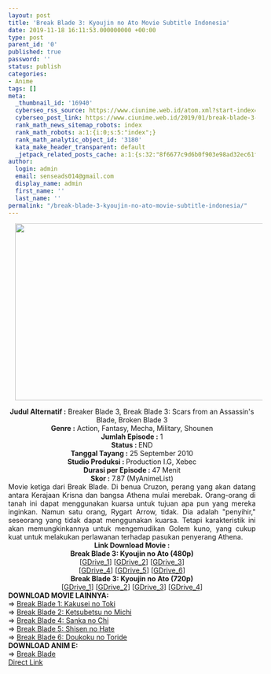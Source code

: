 ```yaml
---
layout: post
title: 'Break Blade 3: Kyoujin no Ato Movie Subtitle Indonesia'
date: 2019-11-18 16:11:53.000000000 +00:00
type: post
parent_id: '0'
published: true
password: ''
status: publish
categories:
- Anime
tags: []
meta:
  _thumbnail_id: '16940'
  cyberseo_rss_source: https://www.ciunime.web.id/atom.xml?start-index=2551&max-results=150
  cyberseo_post_link: https://www.ciunime.web.id/2019/01/break-blade-3-kyoujin-no-ato-movie.html
  rank_math_news_sitemap_robots: index
  rank_math_robots: a:1:{i:0;s:5:"index";}
  rank_math_analytic_object_id: '3180'
  kata_make_header_transparent: default
  _jetpack_related_posts_cache: a:1:{s:32:"8f6677c9d6b0f903e98ad32ec61f8deb";a:2:{s:7:"expires";i:1645842636;s:7:"payload";a:0:{}}}
author:
  login: admin
  email: senseads014@gmail.com
  display_name: admin
  first_name: ''
  last_name: ''
permalink: "/break-blade-3-kyoujin-no-ato-movie-subtitle-indonesia/"
---
```

<div class="separator" style="clear: both; text-align: center;"><a href="https://1.bp.blogspot.com/-QuD3UAuh1Cs/XEhhaAxhsqI/AAAAAAAAIAo/8akPzgtjOzcIaxNdxtmkIGvokM95w_6ogCPcBGAYYCw/s1600/Break%2BBlade%2B3%2B-%2BKyoujin%2Bno%2BAto.jpg" imageanchor="1" style="margin-left: 1em; margin-right: 1em;"><img border="0" data-original-height="720" data-original-width="1280" height="360" src="{{ site.baseurl }}/assets/2019/11/Break%2BBlade%2B3%2B-%2BKyoujin%2Bno%2BAto.jpg" width="640" /></a></div>
<div class="separator" style="clear: both; text-align: center;"></div>
<p>
<div style="text-align: center;"><b>Judul</b><b><b> Alternatif</b> :</b> Breaker Blade 3, Break Blade 3: Scars from an Assassin's Blade, Broken Blade 3</div>
<div style="text-align: center;"><b><b>Genre :</b></b> Action, Fantasy, Mecha, Military, Shounen</div>
<div style="text-align: center;"><b>Jumlah Episode :</b> 1<br /><b>Status :&nbsp;</b>END<br /><b>Tanggal Tayang :</b> 25 September 2010<br /><b>Studio Produksi : </b>Production I.G, Xebec<br /><b>Durasi per Episode : </b>47 Menit</div>
<div style="text-align: center;"><b>Skor :</b> 7.87 (MyAnimeList)</div>
<div style="text-align: center;"></div>
<div style="text-align: justify;">Movie ketiga dari Break Blade. Di benua Cruzon, perang yang akan datang antara Kerajaan Krisna dan bangsa Athena mulai merebak. Orang-orang di tanah ini dapat menggunakan kuarsa untuk tujuan apa pun yang mereka inginkan. Namun satu orang, Rygart Arrow, tidak. Dia adalah "penyihir," seseorang yang tidak dapat menggunakan kuarsa. Tetapi karakteristik ini akan memungkinkannya untuk mengemudikan Golem kuno, yang cukup kuat untuk melakukan perlawanan terhadap pasukan penyerang Athena.</div>
<div style="text-align: justify;"></div>
<div style="text-align: justify;"></div>
<div style="text-align: center;"><b>Link Download Movie :</b></div>
<div style="text-align: center;"></div>
<div style="text-align: center;"><b>Break Blade 3: Kyoujin no Ato (480p)</b><br />[<a href="https://drive.google.com/uc?id=1qFAuVvQNGP6pNMAq7Us4KBTIIbsy5qcL" target="_blank" rel="noopener">GDrive_1</a>] [<a href="https://drive.google.com/uc?id=1SB5xs2SR1_ubHjm9GLi7pyr5Erpl1xxQ" target="_blank" rel="noopener">GDrive_2</a>] [<a href="https://drive.google.com/uc?id=1Deb2csL-6a97mNqo0PoC4H9ihg9b65tF" target="_blank" rel="noopener">GDrive_3</a>]<br />[<a href="https://drive.google.com/uc?id=1HmEP-v9QUD-3Z2eFt4AHThbh9jgsg6tW" target="_blank" rel="noopener">GDrive_4</a>] [<a href="https://drive.google.com/uc?id=13iMy7N1D6A0JpK6CKccmEsRxCZ_ah9_7" target="_blank" rel="noopener">GDrive_5</a>] [<a href="https://drive.google.com/uc?id=1FcypZ1LiK6Hkhgnq8Txlcx-Hy6pOPQrK" target="_blank" rel="noopener">GDrive_6</a>]</div>
<div style="text-align: center;"><b>Break Blade 3: Kyoujin no Ato (720p)</b><br />[<a href="https://drive.google.com/uc?id=1DFLYV-R4gJXc3zHoZuuZ2BojJEUdd5DE" target="_blank" rel="noopener">GDrive_1</a>] [<a href="https://drive.google.com/uc?id=14ddCSXqUxSdGyFc65VWo-hVE8KsAwFEt" target="_blank" rel="noopener">GDrive_2</a>] [<a href="https://drive.google.com/uc?id=12MnL8R0-uqLJpHgcixGbCWd0MjfIIpnp" target="_blank" rel="noopener">GDrive_3</a>] [<a href="https://drive.google.com/uc?id=1Y9fXBKdehvnSZZACjKKP0XCl9FTMG0Yf" target="_blank" rel="noopener">GDrive_4</a>]
<div style="text-align: left;">
<div style="text-align: left;"></div>
<div style="text-align: left;"><b>DOWNLOAD MOVIE LAINNYA:</b></div>
<div style="text-align: left;">=&gt;&nbsp;<a href="https://www.ciunime.web.id/2019/01/break-blade-1-kakusei-no-toki-movie.html" target="_blank" rel="noopener">Break Blade 1: Kakusei no Toki</a></div>
<div style="text-align: left;">=&gt;&nbsp;<a href="https://www.ciunime.web.id/2019/01/break-blade-2-ketsubetsu-no-michi-movie.html" target="_blank" rel="noopener">Break Blade 2: Ketsubetsu no Michi</a></div>
<div style="text-align: left;">=&gt;&nbsp;<a href="https://www.ciunime.web.id/2019/01/break-blade-4-sanka-no-chi-movie.html" target="_blank" rel="noopener">Break Blade 4: Sanka no Chi</a></div>
<div style="text-align: left;">=&gt;&nbsp;<a href="https://www.ciunime.web.id/2019/01/break-blade-5-shisen-no-hate-movie.html" target="_blank" rel="noopener">Break Blade 5: Shisen no Hate</a></div>
<div style="text-align: left;">=&gt;&nbsp;<a href="https://www.ciunime.web.id/2019/01/break-blade-6-doukoku-no-toride-movie.html" target="_blank" rel="noopener">Break Blade 6: Doukoku no Toride</a></div>
<div style="text-align: left;"></div>
<div style="text-align: left;"><b>DOWNLOAD ANIM E:</b></div>
<div style="text-align: left;"></div>
<div style="text-align: left;">=&gt;&nbsp;<a href="https://www.ciunime.web.id/2019/03/break-blade-episode-01-12-end-batch.html" target="_blank" rel="noopener">Break Blade</a></div>
<div style="text-align: left;"></div>
</div>
</div>
<link rel="stylesheet" href="https://cdnjs.cloudflare.com/ajax/libs/font-awesome/4.7.0/css/font-awesome.min.css" />
<div class="divbtn"> <a href="https://handymansurrender.com/fihup8buzv?key=94550f7ce39444073321dde3b8782f97" class="btn"><i class="fa fa-download"></i> Direct Link</a> </div>
